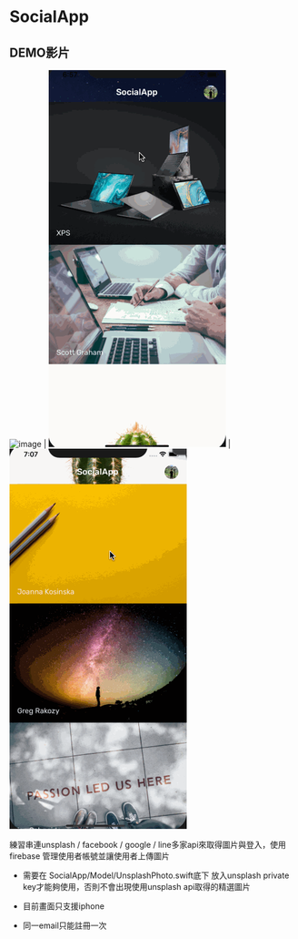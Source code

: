 # SocialApp

DEMO影片
---------------------
![image](https://github.com/TzuyuLiu/SocialApp/blob/master/demo/展示功能-上傳圖片.gif) | ![image](https://github.com/TzuyuLiu/SocialApp/blob/master/demo/展示功能-like照片.gif) | ![image](https://github.com/TzuyuLiu/SocialApp/blob/master/demo/展示功能-下載圖片.gif) 


練習串連unsplash / facebook / google / line多家api來取得圖片與登入，使用 firebase 管理使用者帳號並讓使用者上傳圖片

* 需要在 SocialApp/Model/UnsplashPhoto.swift底下 放入unsplash private key才能夠使用，否則不會出現使用unsplash api取得的精選圖片 

* 目前畫面只支援iphone 

* 同一email只能註冊一次 


